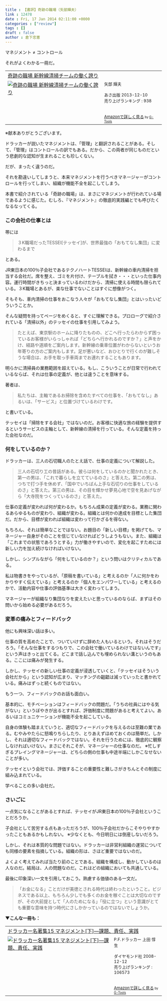 ```yaml
---
title : 【書評】奇跡の職場（矢部輝夫）
link : 12478
date : Fri, 17 Jan 2014 02:11:00 +0000
categories : ["review"]
tags : []
draft : false
author : 倉下忠憲
---
```


マネジメント ≠ コントロール

それがよくわかる一冊だ。

<table  border="0" cellpadding="5"><tr><td colspan="2"><a href="http://www.amazon.co.jp/%E5%A5%87%E8%B7%A1%E3%81%AE%E8%81%B7%E5%A0%B4-%E6%96%B0%E5%B9%B9%E7%B7%9A%E6%B8%85%E6%8E%83%E3%83%81%E3%83%BC%E3%83%A0%E3%81%AE%E5%83%8D%E3%81%8F%E8%AA%87%E3%82%8A-%E7%9F%A2%E9%83%A8-%E8%BC%9D%E5%A4%AB/dp/4860636570%3FSubscriptionId%3D15SMZCTB9V8NGR2TW082%26tag%3Drashita1000-22%26linkCode%3Dxm2%26camp%3D2025%26creative%3D165953%26creativeASIN%3D4860636570" target="_top">奇跡の職場 新幹線清掃チームの働く誇り</a><img src="http://www.assoc-amazon.jp/e/ir?t=rashita1000-22&l=ur2&o=9" width="1" height="1" style="border: none;" alt="" /></td></tr><tr><td valign="top"><a href="http://www.amazon.co.jp/%E5%A5%87%E8%B7%A1%E3%81%AE%E8%81%B7%E5%A0%B4-%E6%96%B0%E5%B9%B9%E7%B7%9A%E6%B8%85%E6%8E%83%E3%83%81%E3%83%BC%E3%83%A0%E3%81%AE%E5%83%8D%E3%81%8F%E8%AA%87%E3%82%8A-%E7%9F%A2%E9%83%A8-%E8%BC%9D%E5%A4%AB/dp/4860636570%3FSubscriptionId%3D15SMZCTB9V8NGR2TW082%26tag%3Drashita1000-22%26linkCode%3Dxm2%26camp%3D2025%26creative%3D165953%26creativeASIN%3D4860636570" target="_top"><img src="http://ecx.images-amazon.com/images/I/51OcVjoij6L._SL160_.jpg" border="0" alt="奇跡の職場 新幹線清掃チームの働く誇り" /></a></td><td valign="top"><font size="-1">矢部 輝夫 <br /><br />あさ出版  2013-12-10<br />売り上げランキング : 938<br /><br /><br /><a href="http://www.amazon.co.jp/%E5%A5%87%E8%B7%A1%E3%81%AE%E8%81%B7%E5%A0%B4-%E6%96%B0%E5%B9%B9%E7%B7%9A%E6%B8%85%E6%8E%83%E3%83%81%E3%83%BC%E3%83%A0%E3%81%AE%E5%83%8D%E3%81%8F%E8%AA%87%E3%82%8A-%E7%9F%A2%E9%83%A8-%E8%BC%9D%E5%A4%AB/dp/4860636570%3FSubscriptionId%3D15SMZCTB9V8NGR2TW082%26tag%3Drashita1000-22%26linkCode%3Dxm2%26camp%3D2025%26creative%3D165953%26creativeASIN%3D4860636570" target="_top">Amazonで詳しく見る</a></font><font size="-2"> by <a href="http://www.goodpic.com/mt/aws/index.html" >G-Tools</a></font></td></tr></table>
※献本ありがとうございます。

ドラッカーが説いたマネジメントは、「管理」と翻訳されることがある。そして、「管理」はコントロールの訳でもある。だから、この両者が同じものだという悲劇的な認知が生まれることも珍しくない。

だが、まったく違うのだ。

それを勘違いしてしまうと、本来マネジメントを行うべきマネージャーがコントロールを行ってしまい、組織が機能不全を起こしてしまう。

本書で紹介されている「奇跡の職場」は、まさにマネジメントが行われている場であるように感じた。むしろ、『マネジメント』の徹底的実践編とでも呼びたくなるなってくる。

<H3>この会社の仕事とは</H3>帯には

<blockquote>
３K職場だったTESSEI[テッセイ]が、世界最強の「おもてなし集団」に変わるまで
</blockquote>

とある。

JR東日本の100％子会社であるテクノハートTESSEIは、新幹線の車内清掃を担当する会社だ。席を整え、ゴミを片付け、テーブルを拭き・・・といった仕事内容。運行時間がきちっと決まっているわけだから、清掃に使える時間も限られている。３K職場とあるが、楽な仕事でないことはすぐに想像がつく。

そもそも、車内清掃の仕事をおこなう人々が「おもてなし集団」とはいったいどういうことか。

そんな疑問を持ってページをめくると、すぐに理解できる。プロローグで紹介されている「清掃以外」のテッセイの仕事を引用してみよう。

<blockquote>
たとえば、東京駅のホームに降りたものの、どこへ行ったらわからず困っているお客様がいらっしゃれば「どちらへ行かれるのですか？」と声をかけ、経路や道順をご案内します。新幹線の乗車位置がわからないというお年寄りの方のご案内もします。足が悪いなど、おひとりで行くのが難しそうな場合は、お手を取っ手車両までお連れすることもあります。
</blockquote>

明らかに清掃員の業務範囲を超えている。もし、こういうことが日常で行われているならば、それは仕事の定義が、他とは違うことを意味する。

著者は、

<blockquote>
私たちは、主軸であるお掃除を含めたすべての仕事を、「おもてなし」あるいは、「サービス」と位置づけているわけです。
</blockquote>

と書いている。

テッセイは「掃除をする会社」ではないのだ。お客様に快適な旅の経験を提供するというサービスの主軸として、新幹線の清掃を行っている。そんな定義を持った会社なのだ。

<H3>何をしているのか？</H3>ドラッカーは、三人の石切職人のたとえ話で、仕事の定義について解説した。

<blockquote>
三人の石切り工の昔話がある。彼らは何をしているのかと聞かれたとき、第一の男は、「これで暮らしを立てているのさ」と答えた。第二の男は、つちで打つ手を休めず、「国中でいちばん上手な石切りの仕事をしているのさ」と答えた。第三の男は、その目を輝かせ夢見心地で空を見あげながら「大寺院をつくっているのさ」と答えた。
</blockquote>

仕事の定義が変われば何が変わるか。もちろん成果の定義が変わる。業務に関わるあらゆるものが変わり、組織が変わる。組織とは何かの達成を目標とした集団だ。だから、目標が変われば組織は変わって行かざるを得ない。

もちろん、それは簡単なことではない。お題目の「新しい目標」を掲げても、マネージャー自身がそのことを信じていなければどうしようもない。また、組織は「これまでの状態であろうとする」力が働きやすいので、変化を起こすためには新しい力を加え続けなければいけない。

しかし、シンプルながら「何をしているのか？」という問いはクリティカルである。

私は物書きをやっているが、「原稿を書いている」と考えるのか「人に何かをわかりやすく伝えている」と考えるのか「個人をエンパワーしている」と考えるのかで、活動内容や仕事の評価基準は大きく変わってしまう。

マネージャーが組織なり集団なりを変えたいと思っているのならば、まずはその問いから始める必要があるだろう。

<H3>変革の痛みとフィードバック</H3>他にも興味深い話は多い。

仕事の質を高めたことで、ついていけずに辞めた人もいるという。それはそうだろう。「そんな仕事をするつもりで、この会社で働いているわけではないんです」という声はきっと出てくる。どこまで話し込んでも埋められない溝というのもある。ここには痛みが発生する。

しかし、テッセイの新しい仕事の定義が浸透していくと、「テッセイはそういう会社だから」という認知が広まり、マッチングの齟齬は減っていったと書かれている。痛みはずっと続くものではない。

もう一つ、フィードバックのお話も面白い。

基本的に、モチベーションはフィードバックの問題だ。「うちの社員にはやる気がない」というぼやきが出るとすれば、評価制度に問題があると考えてよい。あるいはコミュニケーションが機能不全を起こしている。

自身の体験も踏まえていうと、適切なフィードバックを与えるのは至難の業である。むやみやたらに怒鳴りちらしたり、とりあえずほめておくのは簡単だ。しかし、それは適切なフィードバックではない。それを行うためには、徹底的に観察しなければいけない。まさにそれこそが、マネージャーの仕事なのだ。
※忙しすぎるプレイングマネージャーは、どちらの側の仕事も中途半端にしかこなせないことが多い。

テッセイという会社では、評価することの重要性と難しさがきちんとその制度に組み込まれている。

学べることの多い会社だ。
<H3>さいごに</H3>一点気になることがあるとすれば、テッセイがJR東日本の100％子会社ということだろうか。

子会社として苦労する点もあっただろうが、100％子会社だからこそやりやすかったこともあるかもしれない。
※少なくとも、今日明日には倒産しないだろう。

しかし、それは本質的な問題ではない。ドラッカーは非営利組織の運営についても同様の要素を指摘している。組織の形は、さほど重要ではないのだ。

よくよく考えてみれば当たり前のことである。組織を構成し、動かしているのは人なのだ。結局は、人の問題なのだ。これはどの組織においても共通している。

最後に印象深い一文を引用しておこう。熟慮する価値のある一文だ。

<blockquote>
「お金になる」ことだけが美徳とされる時代は終わったということ。ビジネスである以上、もちろん少しでも多くのお金を稼ぐことは大切なのですが、その大前提として「人のためになる」「役に立つ」という意識がとても重要な意味を持つ時代にさしかかっているのではないでしょうか。
</blockquote>

<strong>▼こんな一冊も：</strong>
<table  border="0" cellpadding="5"><tr><td colspan="2"><a href="http://www.amazon.co.jp/%E3%83%89%E3%83%A9%E3%83%83%E3%82%AB%E3%83%BC%E5%90%8D%E8%91%97%E9%9B%8615-%E3%83%9E%E3%83%8D%E3%82%B8%E3%83%A1%E3%83%B3%E3%83%88-%E4%B8%8B-%E2%80%95%E8%AA%B2%E9%A1%8C%E3%80%81%E8%B2%AC%E4%BB%BB%E3%80%81%E5%AE%9F%E8%B7%B5-P-F-%E3%83%89%E3%83%A9%E3%83%83%E3%82%AB%E3%83%BC/dp/4478007837%3FSubscriptionId%3D15SMZCTB9V8NGR2TW082%26tag%3Drashita1000-22%26linkCode%3Dxm2%26camp%3D2025%26creative%3D165953%26creativeASIN%3D4478007837" target="_top">ドラッカー名著集15 マネジメント[下]―課題、責任、実践</a><img src="http://www.assoc-amazon.jp/e/ir?t=rashita1000-22&l=ur2&o=9" width="1" height="1" style="border: none;" alt="" /></td></tr><tr><td valign="top"><a href="http://www.amazon.co.jp/%E3%83%89%E3%83%A9%E3%83%83%E3%82%AB%E3%83%BC%E5%90%8D%E8%91%97%E9%9B%8615-%E3%83%9E%E3%83%8D%E3%82%B8%E3%83%A1%E3%83%B3%E3%83%88-%E4%B8%8B-%E2%80%95%E8%AA%B2%E9%A1%8C%E3%80%81%E8%B2%AC%E4%BB%BB%E3%80%81%E5%AE%9F%E8%B7%B5-P-F-%E3%83%89%E3%83%A9%E3%83%83%E3%82%AB%E3%83%BC/dp/4478007837%3FSubscriptionId%3D15SMZCTB9V8NGR2TW082%26tag%3Drashita1000-22%26linkCode%3Dxm2%26camp%3D2025%26creative%3D165953%26creativeASIN%3D4478007837" target="_top"><img src="http://ecx.images-amazon.com/images/I/41p37oy5XZL._SL160_.jpg" border="0" alt="ドラッカー名著集15 マネジメント[下]―課題、責任、実践" /></a></td><td valign="top"><font size="-1">P.F.ドラッカー 上田 惇生 <br /><br />ダイヤモンド社  2008-12-12<br />売り上げランキング : 106573<br /><br /><br /><a href="http://www.amazon.co.jp/%E3%83%89%E3%83%A9%E3%83%83%E3%82%AB%E3%83%BC%E5%90%8D%E8%91%97%E9%9B%8615-%E3%83%9E%E3%83%8D%E3%82%B8%E3%83%A1%E3%83%B3%E3%83%88-%E4%B8%8B-%E2%80%95%E8%AA%B2%E9%A1%8C%E3%80%81%E8%B2%AC%E4%BB%BB%E3%80%81%E5%AE%9F%E8%B7%B5-P-F-%E3%83%89%E3%83%A9%E3%83%83%E3%82%AB%E3%83%BC/dp/4478007837%3FSubscriptionId%3D15SMZCTB9V8NGR2TW082%26tag%3Drashita1000-22%26linkCode%3Dxm2%26camp%3D2025%26creative%3D165953%26creativeASIN%3D4478007837" target="_top">Amazonで詳しく見る</a></font><font size="-2"> by <a href="http://www.goodpic.com/mt/aws/index.html" >G-Tools</a></font></td></tr></table>

